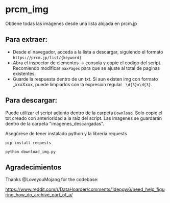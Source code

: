 # prcm_img
Obtiene todas las imágenes desde una lista alojada en prcm.jp

## Para extraer:

- Desde el navegador, acceda a la lista a descargar, siguiendo el formato `https://prcm.jp/list/{keyword}`
- Abra el inspector de elementos -> consola y copie el codigo del script. Recomiendo modificar `maxPages` para que se ajuste al total de paginas existentes.
- Guarde la respuesta dentro de un txt. Si aun existen img con formato _xxxXxxx, puede limpiarlos con la expresion regular `_\d{3}x\d{3}`.

## Para descargar:

Puede utilizar el script adjunto dentro de la carpeta `Download`. Solo copie el txt creado con anterioridad a la raiz del script. Las imagenes se guardarán dentro de la carpeta "imagenes_descargadas".

Asegúrese de tener instalado python y la libreria requests


`pip install requests`

`python download_img.py`

## Agradecimientos

Thanks @LoveyouMojang for the codebase: 

https://www.reddit.com/r/DataHoarder/comments/1depgw6/need_help_figuring_how_do_archive_part_of_a/
